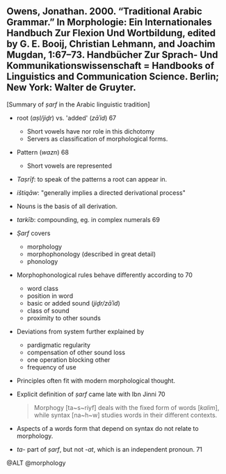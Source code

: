 ## Owens, Jonathan. 2000. “Traditional Arabic Grammar.” In Morphologie: Ein Internationales Handbuch Zur Flexion Und Wortbildung, edited by G. E. Booij, Christian Lehmann, and Joachim Mugdan, 1:67–73. Handbücher Zur Sprach- Und Kommunikationswissenschaft = Handbooks of Linguistics and Communication Science. Berlin; New York: Walter de Gruyter.

[Summary of *ṣarf* in the Arabic linguistic tradition]

- root (*aṣl/jiḏr*) vs. 'added' (*zāʾid*) 67
  - Short vowels have nor role in this dichotomy
  - Servers as classification of morphological forms.
- Pattern (*wazn*) 68
  - Short vowels are represented
- *Taṣrīf*: to speak of the patterns a root can appear in.
- *ištiqāw*: "generally implies a directed derivational process"

- Nouns is the basis of all derivation.

- *tarkīb*: compounding, eg. in complex numerals 69

- *Ṣarf* covers
  - morphology
  - morphophonology (described in great detail)
  - phonology


- Morphophonological rules behave differently according to 70
  - word class
  - position in word
  - basic or added sound (*jiḏr/zāʾid*)
  - class of sound
  - proximity to other sounds

- Deviations from system further explained by
  - pardigmatic regularity
  - compensation of other sound loss
  - one operation blocking other
  - frequency of use

- Principles often fit with modern morphological thought.

- Explicit definition of *ṣarf* came late with Ibn Jinni 70

  > Morphogy [ta~s~riyf] deals with  the fixed form of words [*kalim*], while syntax [na~h~w] studies words in their different contexts.

- Aspects of a words form that depend on syntax do not relate to morphology.

- *ta-* part of *ṣarf*, but not *-at*, which is an independent pronoun. 71

@ALT
@morphology
